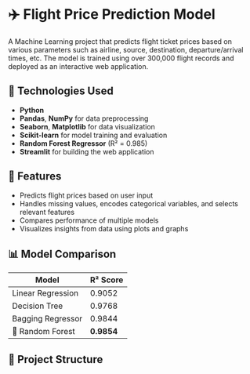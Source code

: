 # ✈️ Flight Price Prediction Model

A Machine Learning project that predicts flight ticket prices based on various parameters such as airline, source, destination, departure/arrival times, etc. The model is trained using over 300,000 flight records and deployed as an interactive web application.

## 🔧 Technologies Used

- **Python**
- **Pandas**, **NumPy** for data preprocessing
- **Seaborn**, **Matplotlib** for data visualization
- **Scikit-learn** for model training and evaluation
- **Random Forest Regressor** (R² = 0.985)
- **Streamlit** for building the web application

## 🚀 Features

- Predicts flight prices based on user input
- Handles missing values, encodes categorical variables, and selects relevant features
- Compares performance of multiple models
- Visualizes insights from data using plots and graphs

## 📊 Model Comparison

| Model                | R² Score  |
|---------------------|-----------|
| Linear Regression    | 0.9052    |
| Decision Tree        | 0.9768    |
| Bagging Regressor    | 0.9844    |
| 🌟 Random Forest      | **0.9854** |

## 📁 Project Structure

